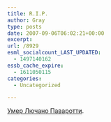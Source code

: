 ```yaml
---
title: R.I.P.
author: Gray
type: posts
date: 2007-09-06T06:02:21+00:00
excerpt:
url: /8929
esml_socialcount_LAST_UPDATED:
  - 1497140162
essb_cache_expire:
  - 1611050115
categories:
  - Uncategorized

---
```








<a href="http://lenta.ru/news/2007/09/06/pavarotti1/" target="_blank">Умер Лючано Паваротти</a>.